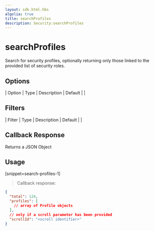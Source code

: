 ```yaml
---
layout: sdk.html.hbs
algolia: true
title: searchProfiles
description: Security:searchProfiles
---
```


  

# searchProfiles
Search for security profiles, optionally returning only those linked to the provided list of security roles.


## Options

| Option | Type | Description | Default |
|
## Filters

| Filter | Type | Description | Default |
|
## Callback Response

Returns a JSON Object 

## Usage

[snippet=search-profiles-1]
> Callback response:

```json
{
  "total": 124,
  "profiles": [
    // array of Profile objects
  ],
  // only if a scroll parameter has been provided
  "scrollId": "<scroll identifier>"
}
```